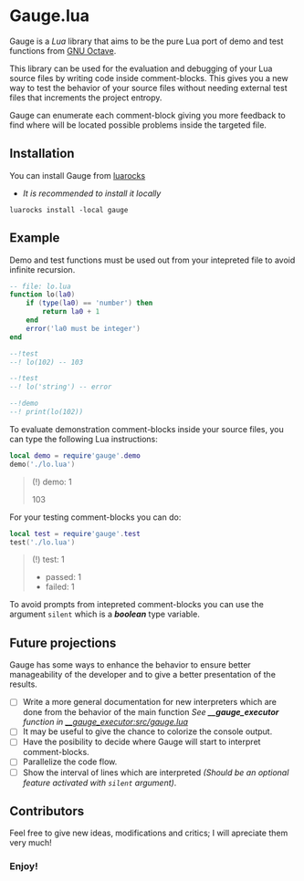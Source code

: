 # Gauge.lua

Gauge is a *Lua* library that aims to be the pure Lua port of demo and test functions from [GNU Octave](https://octave.org).

This library can be used for the evaluation and debugging of your Lua source files by writing code inside comment-blocks. This gives you a new way to test the behavior of your source files without needing external test files that increments the project entropy.

Gauge can enumerate each comment-block giving you more feedback to find where will be located possible problems inside the targeted file.

## Installation

You can install Gauge from [luarocks](https://luarocks.org/modules/roskosmosiv37/gauge)

* *It is recommended to install it locally*

```shell
luarocks install -local gauge
```


## Example

Demo and test functions must be used out from your intepreted file to avoid infinite recursion.

```lua
-- file: lo.lua
function lo(la0)
    if (type(la0) == 'number') then
        return la0 + 1
    end
    error('la0 must be integer')
end

--!test
--! lo(102) -- 103

--!test
--! lo('string') -- error

--!demo
--! print(lo(102))
```

To evaluate demonstration comment-blocks inside your source files, you can type the following Lua instructions:

```lua
local demo = require'gauge'.demo
demo('./lo.lua')
```

> (!) demo: 1
>
> 103

For your testing comment-blocks you can do:

```lua
local test = require'gauge'.test
test('./lo.lua')
```

> (!) test: 1
>
> * passed: 1
> * failed: 1

To avoid prompts from intepreted comment-blocks you can use the argument `silent` which is a ***boolean*** type variable.

## Future projections

Gauge has some ways to enhance the behavior to ensure better manageability of the developer and to give a better presentation of the results.

- [ ] Write a more general documentation for new interpreters which are done from the behavior of the main function *See **__gauge_executor** function in [__gauge_executor:src/gauge.lua](https://github.com/achengli/gauge/blob/main/src/gauge.lua#L73)*
- [ ] It may be useful to give the chance to colorize the console output.
- [ ] Have the posibility to decide where Gauge will start to interpret comment-blocks.
- [ ] Parallelize the code flow.
- [ ] Show the interval of lines which are interpreted *(Should be an optional feature activated with `silent` argument)*.

## Contributors

Feel free to give new ideas, modifications and critics; I will apreciate them very much!

### Enjoy!
